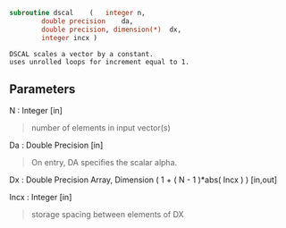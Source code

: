 ```fortran
subroutine dscal	(	integer	n,
		double precision	da,
		double precision, dimension(*)	dx,
		integer	incx )
```

    DSCAL scales a vector by a constant.
    uses unrolled loops for increment equal to 1.

## Parameters
N : Integer [in]
> number of elements in input vector(s)

Da : Double Precision [in]
> On entry, DA specifies the scalar alpha.

Dx : Double Precision Array, Dimension ( 1 + ( N - 1 )*abs( Incx ) ) [in,out]

Incx : Integer [in]
> storage spacing between elements of DX

